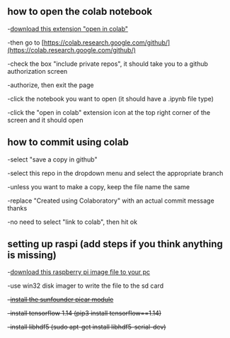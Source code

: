 ## how to open the colab notebook

-[download this extension "open in colab"](https://chrome.google.com/webstore/detail/open-in-colab/iogfkhleblhcpcekbiedikdehleodpjo?hl=en)

-then go to [https://colab.research.google.com/github/](https://colab.research.google.com/github/)

-check the box "include private repos", it should take you to a github authorization screen

-authorize, then exit the page

-click the notebook you want to open (it should have a .ipynb file type)

-click the "open in colab" extension icon at the top right corner of the screen and it should open

## how to commit using colab

-select "save a copy in github"

-select this repo in the dropdown menu and select the appropriate branch

-unless you want to make a copy, keep the file name the same

-replace "Created using Colaboratory" with an actual commit message thanks

-no need to select "link to colab", then hit ok

## setting up raspi (add steps if you think anything is missing)

-[download this raspberry pi image file to your pc](https://drive.google.com/file/d/1JJifkjcFL7jgqRt8WhAlYyWapGxR-p-N/view)

-use win32 disk imager to write the file to the sd card

~~-[install the sunfounder picar module](https://www.sunfounder.com/learn/SunFounder-PiCar-S/software-installation-picar-s.html)~~

~~-install tensorflow 1.14 (pip3 install tensorflow==1.14)~~

~~-install libhdf5 (sudo apt-get install libhdf5-serial-dev)~~

